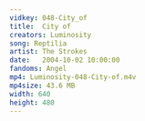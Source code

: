```yaml
---
vidkey: 048-City_of
title:  City of
creators: Luminosity
song: Reptilia
artist: The Strokes
date:   2004-10-02 10:00:00
fandoms: Angel
mp4: Luminosity-048-City-of.m4v
mp4size: 43.6 MB
width: 640
height: 480
---
```



  